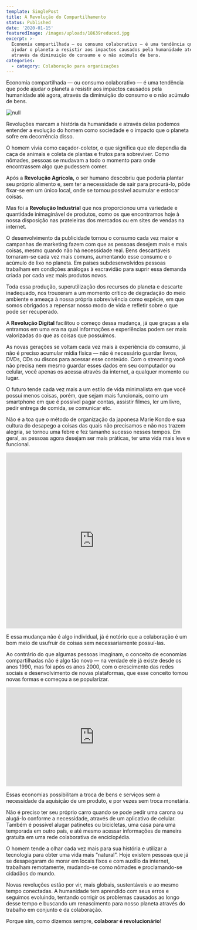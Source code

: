 ```yaml
---
template: SinglePost
title: A Revolução do Compartilhamento
status: Published
date: '2020-01-15'
featuredImage: /images/uploads/18639reduced.jpg
excerpt: >-
  Economia compartilhada — ou consumo colaborativo — é uma tendência que pode
  ajudar o planeta a resistir aos impactos causados pela humanidade até agora,
  através da diminuição do consumo e o não acúmulo de bens.
categories:
  - category: Colaboração para organizações
---
```

Economia compartilhada — ou consumo colaborativo — é uma tendência que pode ajudar o planeta a resistir aos impactos causados pela humanidade até agora, através da diminuição do consumo e o não acúmulo de bens.

![null](/images/uploads/1_9p8jnh1lwga0whikfaz5dq.png)

Revoluções marcam a história da humanidade e através delas podemos entender a evolução do homem como sociedade e o impacto que o planeta sofre em decorrência disso.

O homem vivia como caçador-coletor, o que significa que ele dependia da caça de animais e coleta de plantas e frutos para sobreviver. Como nômades, pessoas se mudavam a todo o momento para onde encontrassem algo que pudessem comer.

Após a **Revolução Agrícola,** o ser humano descobriu que poderia plantar seu próprio alimento e, sem ter a necessidade de sair para procurá-lo, pôde fixar-se em um único local, onde se tornou possível acumular e estocar coisas.

Mas foi a **Revolução Industrial** que nos proporcionou uma variedade e quantidade inimaginável de produtos, como os que encontramos hoje à nossa disposição nas prateleiras dos mercados ou em sites de vendas na internet.

O desenvolvimento da publicidade tornou o consumo cada vez maior e campanhas de marketing fazem com que as pessoas desejem mais e mais coisas, mesmo quando não há necessidade real. Bens descartáveis tornaram-se cada vez mais comuns, aumentando esse consumo e o acúmulo de lixo no planeta. Em países subdesenvolvidos pessoas trabalham em condições análogas à escravidão para suprir essa demanda criada por cada vez mais produtos novos.

Toda essa produção, superutilização dos recursos do planeta e descarte inadequado, nos trouxeram a um momento crítico de degradação do meio ambiente e ameaça à nossa própria sobrevivência como espécie, em que somos obrigados a repensar nosso modo de vida e refletir sobre o que pode ser recuperado.

A **Revolução Digital** facilitou o começo dessa mudança, já que graças a ela entramos em uma era na qual informações e experiências podem ser mais valorizadas do que as coisas que possuímos.

As novas gerações se voltam cada vez mais à experiência do consumo, já não é preciso acumular mídia física — não é necessário guardar livros, DVDs, CDs ou discos para acessar esse conteúdo. Com o streaming você não precisa nem mesmo guardar esses dados em seu computador ou celular, você apenas os acessa através da internet, a qualquer momento ou lugar.

O futuro tende cada vez mais a um estilo de vida minimalista em que você possui menos coisas, porém, que sejam mais funcionais, como um smartphone em que é possível pagar contas, assistir filmes, ler um livro, pedir entrega de comida, se comunicar etc.

Não é a toa que o método de organização da japonesa Marie Kondo e sua cultura do desapego a coisas das quais não precisamos e não nos trazem alegria, se tornou uma febre e fez tamanho sucesso nesses tempos. Em geral, as pessoas agora desejam ser mais práticas, ter uma vida mais leve e funcional.

<iframe src="https://giphy.com/embed/3s6GaByTfXDk8RXKDh" width="480" height="480" frameBorder="0" class="giphy-embed" allowFullScreen></iframe><p><a href="https://giphy.com/gifs/netflix-konmari-mariekondo-tidyingup-3s6GaByTfXDk8RXKDh"></a></p>

E essa mudança não é algo individual, já é notório que a colaboração é um bom meio de usufruir de coisas sem necessariamente possuí-las.

Ao contrário do que algumas pessoas imaginam, o conceito de economias compartilhadas não é algo tão novo — na verdade ele já existe desde os anos 1990, mas foi após os anos 2000, com o crescimento das redes sociais e desenvolvimento de novas plataformas, que esse conceito tomou novas formas e começou a se popularizar.

<iframe src="https://giphy.com/embed/S65QkXAcdXvF1o9gHk" width="480" height="270" frameBorder="0" class="giphy-embed" allowFullScreen></iframe><p><a href="https://giphy.com/gifs/mural-app-mural-facilitator-facilitation-S65QkXAcdXvF1o9gHk"></a></p>

Essas economias possibilitam a troca de bens e serviços sem a necessidade da aquisição de um produto, e por vezes sem troca monetária.

Não é preciso ter seu próprio carro quando se pode pedir uma carona ou alugá-lo conforme a necessidade, através de um aplicativo de celular. Também é possível alugar patinetes ou bicicletas, uma casa para uma temporada em outro país, e até mesmo acessar informações de maneira gratuita em uma rede colaborativa de enciclopédia.

O homem tende a olhar cada vez mais para sua história e utilizar a tecnologia para obter uma vida mais “natural”. Hoje existem pessoas que já se desapegaram de morar em locais fixos e com auxílio da internet, trabalham remotamente, mudando-se como nômades e proclamando-se cidadãos do mundo.

Novas revoluções estão por vir, mais globais, sustentáveis e ao mesmo tempo conectadas. A humanidade tem aprendido com seus erros e seguimos evoluindo, tentando corrigir os problemas causados ao longo desse tempo e buscando um renascimento para nosso planeta através do trabalho em conjunto e da colaboração.

Porque sim, como dizemos sempre, **colaborar é revolucionário**!
